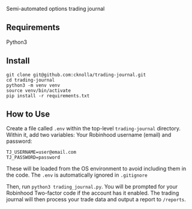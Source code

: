 Semi-automated options trading journal

## Requirements
Python3

## Install
```
git clone git@github.com:cknolla/trading-journal.git
cd trading-journal
python3 -m venv venv
source venv/bin/activate
pip install -r requirements.txt
```

## How to Use
Create a file called `.env` within the top-level `trading-journal` directory. Within it, add two variables:
Your Robinhood username (email) and password:
```.env
TJ_USERNAME=user@email.com
TJ_PASSWORD=password
```
These will be loaded from the OS environment to avoid including them in the code. 
The `.env` is automatically ignored in `.gitignore`

Then, run `python3 trading_journal.py`. 
You will be prompted for your Robinhood Two-factor code if the account has it enabled.
The trading journal will then process your trade data and output a report to `/reports`.

